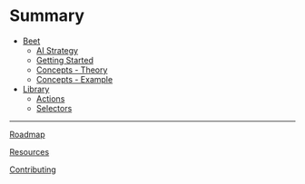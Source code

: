 # Summary
<!-- https://rust-lang.github.io/mdBook/format/summary.html -->
- [Beet](./index.md)
	- [AI Strategy](./overview/ai-strategy.md)
	- [Getting Started](./tutorial/getting-started.md)
	- [Concepts - Theory](./tutorial/concepts-theory.md)
	- [Concepts - Example](./tutorial/concepts-example.md)
- [Library](./library/index.md)
	- [Actions](./library/actions.md)
	- [Selectors](./library/selectors.md)
	<!-- - [System Ordering](./beet_ecs/system_ordering.md)
	<!-- - [Action Timers](./beet_ecs/action_timers.md) -->

---

[Roadmap](./misc/roadmap.md)

[Resources](./misc/resources.md)

[Contributing](./misc/contributing.md)